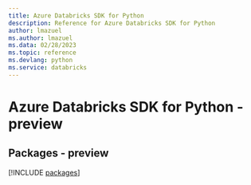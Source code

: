 ```yaml
---
title: Azure Databricks SDK for Python
description: Reference for Azure Databricks SDK for Python
author: lmazuel
ms.author: lmazuel
ms.data: 02/28/2023
ms.topic: reference
ms.devlang: python
ms.service: databricks
---
```

# Azure Databricks SDK for Python - preview
## Packages - preview
[!INCLUDE [packages](databricks-index.md)]